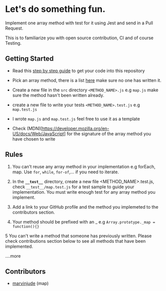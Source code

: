 # Let's do something fun.

Implement one array method with test for it using Jest and send in a Pull Request.

This is to familiarize you with open source contribution, CI and of course Testing.

## Getting Started

- Read this [step by step guide](https://link.medium.com/7AjLJHdO02) to get your code into this repository

- Pick an array method, there is a list [here](https://javascript.info/array-methods) make sure no one has written it.

- Create a new file in the `src` directory `<METHOD_NAME>.js` e.g `map.js` make sure the method hasn't been written already.

- create a new file to write your tests `<METHOD_NAME>.test.js` e.g `map.test.js`

- I wrote `map.js` and `map.test.js` feel free to use it as a template

- Check (MDN)[https://developer.mozilla.org/en-US/docs/Web/JavaScript] for the signature of the array method you have chosen to write

## Rules

1. You can’t reuse any array method in your implementation e.g forEach, map. Use `for`, `while`, `for-of`,... if you need to iterate.

2. In the **`__test__`** directory, create a new file <METHOD_NAME>.test.js, check `__test__/map.test.js` for a test sample to guide your implementation. You must write enough test for any array method you implement.

3. Add a link to your GitHub profile and the method you implemeted to the contributors section.

4. Your method should be prefixed with an \_ e.g
   `Array.prototype._map = function(){}`

5 You can't write a method that someone has previously written. Please check contributions section below to see all methods that have been implemented.

....more

## Contributors

- [marvinjude](https://github.com.marvinjude) (map)
